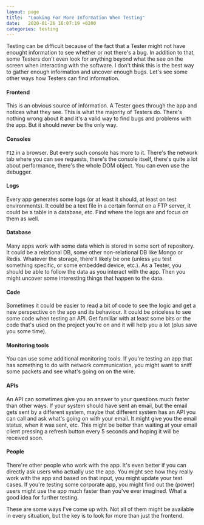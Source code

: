 ```yaml
---
layout: page
title:  "Looking For More Information When Testing"
date:   2020-01-26 16:07:19 +0200
categories: testing
---
```


Testing can be difficult because of the fact that a Tester might not have enought information to see whether or not there's a bug. In addition to that, some Testers don't even look for anything beyond what the see on the screen when interacting with the software. I don't think this is the best way to gather enough information and uncover enough bugs. Let's see some other ways how Testers can find information.

#### Frontend

This is an obvious source of information. A Tester goes through the app and notices what they see. This is what the majority of Testers do. There's nothing wrong about it and it's a valid way to find bugs and problems with the app. But it should never be the only way.

#### Consoles

`F12` in a browser. But every such console has more to it. There's the network tab where you can see requests, there's the console itself, there's quite a lot about performance, there's the whole DOM object. You can even use the debugger.

#### Logs

Every app generates some logs (or at least it should, at least on test environments). It could be a text file in a certain format on a FTP server, it could be a table in a database, etc. Find where the logs are and focus on them as well.

#### Database

Many apps work with some data which is stored in some sort of repository. It could be a relational DB, some other non-relational DB like Mongo or Redis. Whatever the storage, there'll likely be one (unless you test something specific, or some embedded device, etc.). As a Tester, you should be able to follow the data as you interact with the app. Then you might uncover some interesting things that happen to the data.

#### Code

Sometimes it could be easier to read a bit of code to see the logic and get a new perspective on the app and its behaviour. It could be priceless to see some code when testing an API. Get familiar with at least some bits or the code that's used on the project you're on and it will help you a lot (plus save you some time).

#### Monitoring tools

You can use some additional monitoring tools. If you're testing an app that has something to do with network communication, you might want to sniff some packets and see what's going on on the wire.

#### APIs

An API can sometimes give you an answer to your questions much faster than other ways. If your system should have sent an email, but the email gets sent by a different system, maybe that different system has an API you can call and ask what's going on with your email. It might give you the email status, when it was sent, etc. This might be better than waiting at your email client pressing a refresh button every 5 seconds and hoping it will be received soon.

#### People

There're other people who work with the app. It's even better if you can directly ask users who actually use the app. You might see how they really work with the app and based on that input, you might update your test cases. If you're testing some corporate app, you might find out the (power) users might use the app much faster than you've ever imagined. What a good idea for further testing.


These are some ways I've come up with. Not all of them might be available in every situation, but the key is to look for more than just the frontend.
